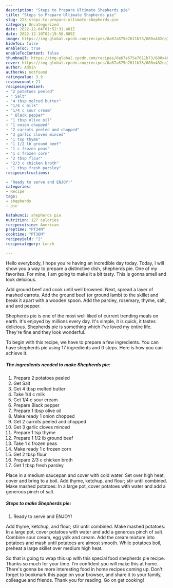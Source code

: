 ```yaml
---
description: "Steps to Prepare Ultimate Shepherds pie"
title: "Steps to Prepare Ultimate Shepherds pie"
slug: 223-steps-to-prepare-ultimate-shepherds-pie
category: Uncategorized
date: 2022-12-04T01:52:31.481Z
date: 2022-12-10T02:19:56.009Z
image: https://img-global.cpcdn.com/recipes/0a67a675e7611b73/680x482cq70/shepherds-pie-recipe-main-photo.jpg
hideToc: false
enableToc: true
enableTocContent: false
thumbnail: https://img-global.cpcdn.com/recipes/0a67a675e7611b73/680x482cq70/shepherds-pie-recipe-main-photo.jpg
cover: https://img-global.cpcdn.com/recipes/0a67a675e7611b73/680x482cq70/shepherds-pie-recipe-main-photo.jpg
author: Admin
authorAv: notfound
ratingvalue: 3.9
reviewcount: 21
recipeingredient:
- "2 potatoes peeled"
- " Salt"
- "4 tbsp melted butter"
- "1/4 c milk"
- "1/4 c sour cream"
- " Black pepper"
- "1 tbsp olive oil"
- "1 onion chopped"
- "2 carrots peeled and chopped"
- "3 garlic cloves minced"
- "1 tsp thyme"
- "1 1/2 lb ground beef"
- "1 c frozen peas"
- "1 c frozen corn"
- "2 tbsp flour"
- "2/3 c chicken broth"
- "1 tbsp fresh parsley"
recipeinstructions:

- "Ready to serve and ENJOY!"
categories:
- Recipe
tags:
- shepherds
- pie

katakunci: shepherds pie 
nutrition: 127 calories
recipecuisine: American
preptime: "PT34M"
cooktime: "PT36M"
recipeyield: "2"
recipecategory: Lunch

---
```



Hello everybody, I hope you're having an incredible day today. Today, I will show you a way to prepare a distinctive dish, shepherds pie. One of my favorites. For mine, I am going to make it a bit tasty. This is gonna smell and look delicious.

Add ground beef and cook until well browned. Next, spread a layer of mashed carrots. Add the ground beef (or ground lamb) to the skillet and break it apart with a wooden spoon. Add the parsley, rosemary, thyme, salt, and and pepper.

Shepherds pie is one of the most well liked of current trending meals on earth. It's enjoyed by millions every day. It's simple, it is quick, it tastes delicious. Shepherds pie is something which I've loved my entire life. They're fine and they look wonderful.


To begin with this recipe, we have to prepare a few ingredients. You can have shepherds pie using 17 ingredients and 0 steps. Here is how you can achieve it.

<!--inarticleads1-->

##### The ingredients needed to make Shepherds pie:

1. Prepare 2 potatoes peeled
1. Get  Salt
1. Get 4 tbsp melted butter
1. Take 1/4 c milk
1. Get 1/4 c sour cream
1. Prepare  Black pepper
1. Prepare 1 tbsp olive oil
1. Make ready 1 onion chopped
1. Get 2 carrots peeled and chopped
1. Get 3 garlic cloves minced
1. Prepare 1 tsp thyme
1. Prepare 1 1/2 lb ground beef
1. Take 1 c frozen peas
1. Make ready 1 c frozen corn
1. Get 2 tbsp flour
1. Prepare 2/3 c chicken broth
1. Get 1 tbsp fresh parsley


Place in a medium saucepan and cover with cold water. Set over high heat, cover and bring to a boil. Add thyme, ketchup, and flour; stir until combined. Make mashed potatoes: In a large pot, cover potatoes with water and add a generous pinch of salt. 

<!--inarticleads2-->

##### Steps to make Shepherds pie:


1. Ready to serve and ENJOY!

Add thyme, ketchup, and flour; stir until combined. Make mashed potatoes: In a large pot, cover potatoes with water and add a generous pinch of salt. Combine sour cream, egg yolk and cream. Add the cream mixture into potatoes and mash until potatoes are almost smooth. While potatoes boil, preheat a large skillet over medium high heat. 

So that is going to wrap this up with this special food shepherds pie recipe. Thanks so much for your time. I'm confident you will make this at home. There's gonna be more interesting food in home recipes coming up. Don't forget to bookmark this page on your browser, and share it to your family, colleague and friends. Thank you for reading. Go on get cooking!
